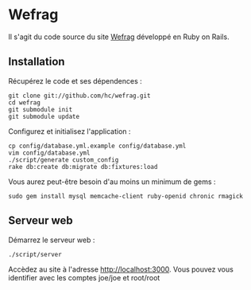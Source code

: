 # Wefrag

Il s'agit du code source du site [Wefrag](http://www.wefrag.com "Wefrag") développé
en Ruby on Rails.

## Installation

Récupérez le code et ses dépendences :

    git clone git://github.com/hc/wefrag.git
    cd wefrag
    git submodule init
    git submodule update

Configurez et initialisez l'application :

    cp config/database.yml.example config/database.yml
    vim config/database.yml
    ./script/generate custom_config
    rake db:create db:migrate db:fixtures:load

Vous aurez peut-être besoin d'au moins un minimum de gems :

    sudo gem install mysql memcache-client ruby-openid chronic rmagick

## Serveur web

Démarrez le serveur web :

    ./script/server

Accèdez au site à l'adresse [http://localhost:3000](http://localhost:3000). 
Vous pouvez vous identifier avec les comptes joe/joe et root/root

